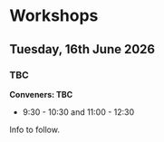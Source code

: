 # Workshops

## Tuesday, 16th June 2026

### TBC
**Conveners: TBC**
- 9:30 - 10:30 and 11:00 - 12:30



Info to follow.
